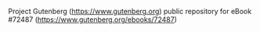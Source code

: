 Project Gutenberg (https://www.gutenberg.org) public repository
for eBook #72487 (https://www.gutenberg.org/ebooks/72487)
